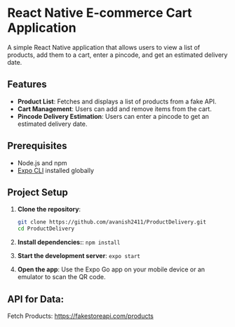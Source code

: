 # React Native E-commerce Cart Application

A simple React Native application that allows users to view a list of products, add them to a cart, enter a pincode, and get an estimated delivery date.

## Features
- **Product List**: Fetches and displays a list of products from a fake API.
- **Cart Management**: Users can add and remove items from the cart.
- **Pincode Delivery Estimation**: Users can enter a pincode to get an estimated delivery date.

## Prerequisites
- Node.js and npm
- [Expo CLI](https://docs.expo.dev/get-started/installation/) installed globally

## Project Setup

1. **Clone the repository**:
   ```bash
   git clone https://github.com/avanish2411/ProductDelivery.git
   cd ProductDelivery

2. **Install dependencies:**:
   ```npm install```

3. **Start the development server**:
   ```expo start```

4. **Open the app**:
   Use the Expo Go app on your mobile device or an emulator to scan the QR code.

## API for Data:
   Fetch Products: https://fakestoreapi.com/products
